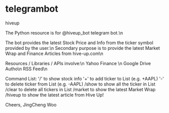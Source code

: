 # telegrambot
hiveup

The Python resource is for @hiveup_bot telegram bot.\n

The bot provides the latest Stock Price and Info from the ticker symbol provided by the user.\n
Secondary purpose is to provide the latest Market Wrap and Finance Articles from hive-up.com\n

Resources / Libraries / APIs involve:\n
Yahoo Finance \n
Google Drive Autho\n
RSS Feed\n

Command List:
'/' to show stock info
'+' to add ticker to List (e.g. +AAPL)
'-' to delete ticker from List (e.g. -AAPL)
/show to show all the ticker in List
/clear to delete all tickers in List
/market to show the latest Market Wrap
/hiveup to show the latest article from Hive Up!

Cheers,
JingCheng Woo
